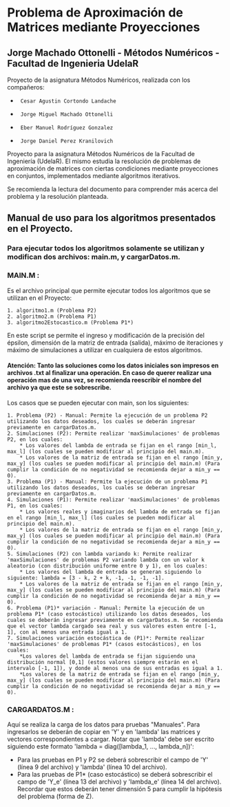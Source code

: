 # Problema de Aproximación de Matrices mediante Proyecciones
## Jorge Machado Ottonelli - Métodos Numéricos - Facultad de Ingenieria UdelaR

Proyecto de la asignatura Métodos Numéricos, realizada con los compañeros:
 *      Cesar Agustin Cortondo Landache
 *      Jorge Miguel Machado Ottonelli
 *      Eber Manuel Rodríguez Gonzalez
 *      Jorge Daniel Perez Kranilovich

Proyecto para la asignatura Métodos Numéricos de la Facultad de Ingeniería (UdelaR). El mismo estudia la resolución de problemas de aproximación de matrices con ciertas condiciones mediante proyecciones en conjuntos, implementados mediante algoritmos iterativos.

Se recomienda la lectura del documento para comprender más acerca del problema y la resolución planteada.

## Manual de uso para los algoritmos presentados en el Proyecto.

### Para ejecutar todos los algoritmos solamente se utilizan y modifican dos archivos: main.m, y cargarDatos.m.

### MAIN.M :
Es el archivo principal que permite ejecutar todos los algoritmos que se utilizan en el Proyecto:

	1. algoritmo1.m (Problema P2)
	2. algoritmo2.m (Problema P1)
	3. algoritmo2Estocastico.m (Problema P1*)
	
En este script se permite el ingreso y modificación de la precisión del épsilon, dimensión de la matriz de entrada (salida), máximo de iteraciones y máximo de simulaciones a utilizar en cualquiera de estos algoritmos.

#### Atención: Tanto las soluciones como los datos iniciales son impresos en archivos .txt al finalizar una operación. En caso de querer realizar una operación mas de una vez, se recomienda reescribir el nombre del archivo ya que este se sobrescribe.

Los casos que se pueden ejecutar con main, son los siguientes:

	1. Problema (P2) - Manual: Permite la ejecución de un problema P2 utilizando los datos deseados, los cuales se deberán ingresar previamente en cargarDatos.m.
	2. Simulaciones (P2): Permite realizar 'maxSimulaciones' de problemas P2, en los cuales:
		* Los valores del lambda de entrada se fijan en el rango [min_l, max_l] (los cuales se pueden modificar al principio del main.m).
		* Los valores de la matriz de entrada se fijan en el rango [min_y, max_y] (los cuales se pueden modificar al principio del main.m) (Para cumplir la condición de no negatividad se recomienda dejar a min_y == 0).
	3. Problema (P1) - Manual: Permite la ejecución de un problema P1 utilizando los datos deseados, los cuales se deberan ingresar previamente en cargarDatos.m.
	4. Simulaciones (P1): Permite realizar 'maxSimulaciones' de problemas P1, en los cuales:
		* Los valores reales y imaginarios del lambda de entrada se fijan en el rango [min_l, max_l] (los cuales se pueden modificar al principio del main.m).
		* Los valores de la matriz de entrada se fijan en el rango [min_y, max_y] (los cuales se pueden modificar al principio del main.m) (Para cumplir la condición de no negatividad se recomienda dejar a min_y == 0).
	5. Simulaciones (P2) con lambda variando k: Permite realizar 'maxSimulaciones' de problemas P2 variando lambda con un valor k aleatorio (con distribución uniforme entre 0 y 1), en los cuales:
		* Los valores del lambda de entrada se generan siguiendo lo siguiente: lambda = [3 - k, 2 + k, -1, -1, -1, -1].
		* Los valores de la matriz de entrada se fijan en el rango [min_y, max_y] (los cuales se pueden modificar al principio del main.m) (Para cumplir la condición de no negatividad se recomienda dejar a min_y == 0).
	6. Problema (P1)* variación - Manual: Permite la ejecución de un problema P1* (caso estocástico) utilizando los datos deseados, los cuales se deberán ingresar previamente en cargarDatos.m. Se recomienda que el vector lambda cargado sea real y sus valores esten entre [-1, 1], con al menos una entrada igual a 1.
	7. Simulaciones variación estocástica de (P1)*: Permite realizar 'maxSimulaciones' de problemas P1* (casos estocásticos), en los cuales:
		*Los valores del lambda de entrada se fijan siguiendo una distribución normal [0,1] (estos valores siempre estarán en el intervalo [-1, 1]), y donde al menos una de sus entradas es igual a 1.
		*Los valores de la matriz de entrada se fijan en el rango [min_y, max_y] (los cuales se pueden modificar al principio del main.m) (Para cumplir la condición de no negatividad se recomienda dejar a min_y == 0).

### CARGARDATOS.M : 
Aquí se realiza la carga de los datos para pruebas "Manuales". Para ingresarlos se deberán de copiar en 'Y' y en 'lambda' las matrices y vectores correspondientes a cargar. Notar que 'lambda' debe ser escrito siguiendo este formato 'lambda = diag([lambda_1, ..., lambda_n])':

*	Para las pruebas en P1 y P2 se deberá sobrescribir el campo de 'Y' (línea 9 del archivo) y 'lambda' (línea 10 del archivo).
*	Para las pruebas de P1* (caso estocástico) se deberá sobrescribir el campo de 'Y_e' (línea 13 del archivo) y 'lambda_e' (línea 14 del archivo). Recordar que estos deberán tener dimensión 5 para cumplir la hipótesis del problema (forma de Z).